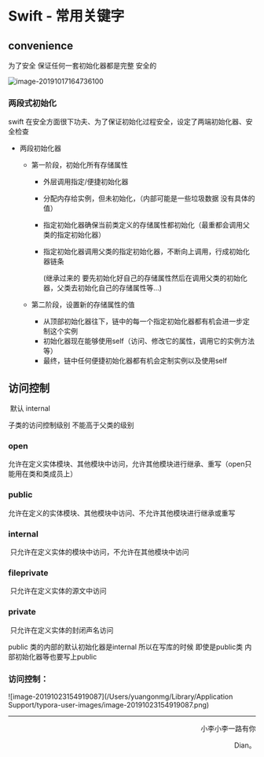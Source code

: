 ####  

# Swift - 常用关键字

## convenience

为了安全  保证任何一套初始化器都是完整 安全的

![image-20191017164736100](file:///Users/yuangonmg/Library/Application%20Support/typora-user-images/image-20191017164736100.png?lastModify=1571302103)

### 两段式初始化

swift 在安全方面很下功夫、为了保证初始化过程安全，设定了两端初始化器、安全检查

- 两段初始化器

  - 第一阶段，初始化所有存储属性

    - 外层调用指定/便捷初始化器

    - 分配内存给实例，但未初始化，（内部可能是一些垃圾数据 没有具体的值）

    - 指定初始化器确保当前类定义的存储属性都初始化（最重都会调用父类的指定初始化器）

    - 指定初始化器调用父类的指定初始化器，不断向上调用，行成初始化器链条

      (继承过来的 要先初始化好自己的存储属性然后在调用父类的初始化器，父类去初始化自己的存储属性等...)

  - 第二阶段，设置新的存储属性的值

    - 从顶部初始化器往下，链中的每一个指定初始化器都有机会进一步定制这个实例
    - 初始化器现在能够使用self（访问、修改它的属性，调用它的实例方法等）
    - 最终，链中任何便捷初始化器都有机会定制实例以及使用self 

## 访问控制 

​	默认  internal

 子类的访问控制级别 不能高于父类的级别

###  open

​	允许在定义实体模块、其他模块中访问，允许其他模块进行继承、重写（open只能用在类和类成员上）

### public

​	允许在定义的实体模块、其他模块中访问、不允许其他模块进行继承或重写

### internal

​	只允许在定义实体的模块中访问，不允许在其他模块中访问 

### fileprivate

​	只允许在定义实体的源文中访问

### private

​	只允许在定义实体的封闭声名访问



public 类的内部的默认初始化器是internal  所以在写库的时候  即使是public类  内部初始化器等也要写上public

### 访问控制：



![image-20191023154919087](/Users/yuangonmg/Library/Application Support/typora-user-images/image-20191023154919087.png)















------

<p align="right" color="orange">	小李小李一路有你</p><p align="right" color="orange">	Dian。</p>	

